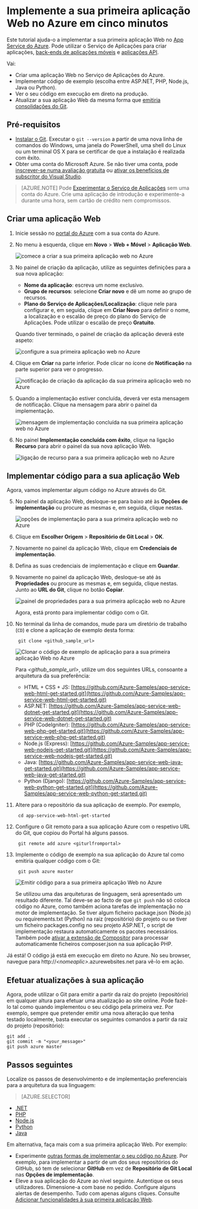 <properties 
    pageTitle="Implemente a sua primeira aplicação Web para o Azure em cinco minutos | Microsoft Azure" 
    description="Saiba como é fácil executar aplicações Web no Serviço de Aplicações ao implementar uma aplicação de exemplo. Comece a programar verdadeiramente em pouco tempo e a ver resultados imediatos." 
    services="app-service\web"
    documentationCenter=""
    authors="cephalin"
    manager="wpickett"
    editor=""
/>

<tags
    ms.service="app-service-web"
    ms.workload="web"
    ms.tgt_pltfrm="na"
    ms.devlang="na"
    ms.topic="hero-article"
    ms.date="09/09/2016" 
    ms.author="cephalin"
/>
    
# Implemente a sua primeira aplicação Web no Azure em cinco minutos

Este tutorial ajuda-o a implementar a sua primeira aplicação Web no [App Service do Azure](../app-service/app-service-value-prop-what-is.md).
Pode utilizar o Serviço de Aplicações para criar aplicações, [back-ends de aplicações móveis](/documentation/learning-paths/appservice-mobileapps/) e [aplicações API](../app-service-api/app-service-api-apps-why-best-platform.md).

Vai: 

- Criar uma aplicação Web no Serviço de Aplicações do Azure.
- Implementar código de exemplo (escolha entre ASP.NET, PHP, Node.js, Java ou Python).
- Ver o seu código em execução em direto na produção.
- Atualizar a sua aplicação Web da mesma forma que [emitiria consolidações do Git](https://git-scm.com/docs/git-push).

## Pré-requisitos

- [Instalar o Git](http://www.git-scm.com/downloads). Executar o `git --version` a partir de uma nova linha de comandos do Windows, uma janela do PowerShell, uma shell do Linux ou um terminal OS X para se certificar de que a instalação é realizada com êxito.
- Obter uma conta do Microsoft Azure. Se não tiver uma conta, pode [inscrever-se numa avaliação gratuita](/pricing/free-trial/?WT.mc_id=A261C142F) ou [ativar os benefícios de subscritor do Visual Studio](/pricing/member-offers/msdn-benefits-details/?WT.mc_id=A261C142F).

>[AZURE.NOTE] Pode [Experimentar o Serviço de Aplicações](http://go.microsoft.com/fwlink/?LinkId=523751) sem uma conta do Azure. Crie uma aplicação de introdução e experimente-a durante uma hora, sem cartão de crédito nem compromissos.

<a name="create"></a>
## Criar uma aplicação Web

1. Inicie sessão no [portal do Azure](https://portal.azure.com) com a sua conta do Azure.

2. No menu à esquerda, clique em **Novo** > **Web + Móvel** > **Aplicação Web**.

    ![comece a criar a sua primeira aplicação web no Azure](./media/app-service-web-get-started/create-web-app-portal.png)

3. No painel de criação da aplicação, utilize as seguintes definições para a sua nova aplicação:

    - **Nome da aplicação**: escreva um nome exclusivo.
    - **Grupo de recursos**: selecione **Criar novo** e dê um nome ao grupo de recursos.
    - **Plano do Serviço de Aplicações/Localização**: clique nele para configurar e, em seguida, clique em **Criar Novo** para definir o nome, a localização e o escalão de preço do plano do Serviço de Aplicações. Pode utilizar o escalão de preço **Gratuito**.

    Quando tiver terminado, o painel de criação da aplicação deverá este aspeto:

    ![configure a sua primeira aplicação web no Azure](./media/app-service-web-get-started/create-web-app-settings.png)

3. Clique em **Criar** na parte inferior. Pode clicar no ícone de **Notificação** na parte superior para ver o progresso.

    ![notificação de criação da aplicação da sua primeira aplicação web no Azure](./media/app-service-web-get-started/create-web-app-started.png)

4. Quando a implementação estiver concluída, deverá ver esta mensagem de notificação. Clique na mensagem para abrir o painel da implementação.

    ![mensagem de implementação concluída na sua primeira aplicação web no Azure](./media/app-service-web-get-started/create-web-app-finished.png)

5. No painel **Implementação concluída com êxito**, clique na ligação **Recurso** para abrir o painel da sua nova aplicação Web.

    ![ligação de recurso para a sua primeira aplicação web no Azure](./media/app-service-web-get-started/create-web-app-resource.png)

## Implementar código para a sua aplicação Web

Agora, vamos implementar algum código no Azure através do Git.

5. No painel da aplicação Web, desloque-se para baixo até às **Opções de implementação** ou procure as mesmas e, em seguida, clique nestas. 

    ![opções de implementação para a sua primeira aplicação web no Azure](./media/app-service-web-get-started/deploy-web-app-deployment-options.png)

6. Clique em **Escolher Origem** > **Repositório de Git Local** > **OK**.

7. Novamente no painel da aplicação Web, clique em **Credenciais de implementação**.

8. Defina as suas credenciais de implementação e clique em **Guardar**.

7. Novamente no painel da aplicação Web, desloque-se até às **Propriedades** ou procure as mesmas e, em seguida, clique nestas. Junto ao **URL do Git**, clique no botão **Copiar**.

    ![painel de propriedades para a sua primeira aplicação web no Azure](./media/app-service-web-get-started/deploy-web-app-properties.png)

    Agora, está pronto para implementar código com o Git.

1. No terminal da linha de comandos, mude para um diretório de trabalho (`CD`) e clone a aplicação de exemplo desta forma:

        git clone <github_sample_url>

    ![Clonar o código de exemplo de aplicação para a sua primeira aplicação Web no Azure](./media/app-service-web-get-started/html-git-clone.png)

    Para *&lt;github_sample_url>*, utilize um dos seguintes URLs, consoante a arquitetura da sua preferência:

    - HTML + CSS + JS: [https://github.com/Azure-Samples/app-service-web-html-get-started.git](https://github.com/Azure-Samples/app-service-web-html-get-started.git)
    - ASP.NET: [https://github.com/Azure-Samples/app-service-web-dotnet-get-started.git](https://github.com/Azure-Samples/app-service-web-dotnet-get-started.git)
    - PHP (CodeIgniter): [https://github.com/Azure-Samples/app-service-web-php-get-started.git](https://github.com/Azure-Samples/app-service-web-php-get-started.git)
    - Node.js (Express): [https://github.com/Azure-Samples/app-service-web-nodejs-get-started.git](https://github.com/Azure-Samples/app-service-web-nodejs-get-started.git)
    - Java: [https://github.com/Azure-Samples/app-service-web-java-get-started.git](https://github.com/Azure-Samples/app-service-web-java-get-started.git)
    - Python (Django): [https://github.com/Azure-Samples/app-service-web-python-get-started.git](https://github.com/Azure-Samples/app-service-web-python-get-started.git)

2. Altere para o repositório da sua aplicação de exemplo. Por exemplo, 

        cd app-service-web-html-get-started

3. Configure o Git remoto para a sua aplicação Azure com o respetivo URL do Git, que copiou do Portal há alguns passos.

        git remote add azure <giturlfromportal>

4. Implemente o código de exemplo na sua aplicação do Azure tal como emitiria qualquer código com o Git:

        git push azure master

    ![Emitir código para a sua primeira aplicação Web no Azure](./media/app-service-web-get-started/html-git-push.png)    

    Se utilizou uma das arquiteturas de linguagem, será apresentado um resultado diferente. Tal deve-se ao facto de que `git push` não só coloca código no Azure, como também aciona tarefas de implementação no motor de implementação. Se tiver algum ficheiro package.json (Node.js) ou requirements.txt (Python) na raiz (repositório) do projeto ou se tiver um ficheiro packages.config no seu projeto ASP.NET, o script de implementação restaura automaticamente os pacotes necessários. Também pode [ativar a extensão de Compositor](web-sites-php-mysql-deploy-use-git.md#composer) para processar automaticamente ficheiros composer.json na sua aplicação PHP.

Já está! O código já está em execução em direto no Azure. No seu browser, navegue para http://*&lt;nomeaplic>*.azurewebsites.net para vê-lo em ação. 

## Efetuar atualizações à sua aplicação

Agora, pode utilizar o Git para emitir a partir da raiz do projeto (repositório) em qualquer altura para efetuar uma atualização ao site online. Pode fazê-lo tal como quando implementou o seu código pela primeira vez. Por exemplo, sempre que pretender emitir uma nova alteração que tenha testado localmente, basta executar os seguintes comandos a partir da raiz do projeto (repositório):

    git add .
    git commit -m "<your_message>"
    git push azure master

## Passos seguintes

Localize os passos de desenvolvimento e de implementação preferenciais para a arquitetura da sua linguagem:

> [AZURE.SELECTOR]
- [.NET](web-sites-dotnet-get-started.md)
- [PHP](app-service-web-php-get-started.md)
- [Node.js](app-service-web-nodejs-get-started.md)
- [Python](web-sites-python-ptvs-django-mysql.md)
- [Java](web-sites-java-get-started.md)

Em alternativa, faça mais com a sua primeira aplicação Web. Por exemplo:

- Experimente [outras formas de implementar o seu código no Azure](../app-service-web/web-sites-deploy.md). Por exemplo, para implementar a partir de um dos seus repositórios do GitHub, só tem de selecionar **GitHub** em vez de **Repositório de Git Local** nas **Opções de implementação**.
- Eleve a sua aplicação do Azure ao nível seguinte. Autentique os seus utilizadores. Dimensione-a com base no pedido. Configure alguns alertas de desempenho. Tudo com apenas alguns cliques. Consulte [Adicionar funcionalidades à sua primeira aplicação Web](app-service-web-get-started-2.md).




<!--HONumber=Sep16_HO4-->


